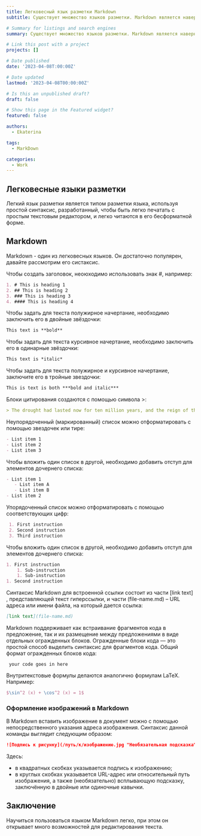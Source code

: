 ```yaml
---
title: Легковесный язык разметки Markdown
subtitle: Существует множество языков разметки. Markdown является наверное самым простым из них. Узнаем о нём больше.

# Summary for listings and search engines
summary: Существует множество языков разметки. Markdown является наверное самым простым из них. Узнаем о нём больше.

# Link this post with a project
projects: []

# Date published
date: '2023-04-08T:00:00Z'

# Date updated
lastmod: '2023-04-08T00:00:00Z'

# Is this an unpublished draft?
draft: false

# Show this page in the Featured widget?
featured: false

authors:
  - Ekaterina

tags:
  - MarkDown

categories:
  - Work
---
```


## Легковесные языки разметки

Легкий язык разметки является типом разметки языка, используя простой синтаксис, разработанный, чтобы быть легко печатать с простым текстовым редактором, и легко читаются в его бесформатной форме. 

## Markdown

Markdown - один из легковесных языков. Он достаточно популярен, давайте рассмотрим его систаксис.

Чтобы создать заголовок, неоюходимо использовать знак #, например:

```md
1. # This is heading 1
2. ## This is heading 2
3. ### This is heading 3
4. #### This is heading 4
```

Чтобы задать для текста полужирное начертание, необходимо заключить его в двойные звёздочки:

```md
This text is **bold** 
```

Чтобы задать для текста курсивное начертание, необходимо заключить его в одинарные звёздочки:

```md
This text is *italic* 
```

Чтобы задать для текста полужирное и курсивное начертание, заключите его в тройные
звездочки:

```md
This is text is both ***bold and italic*** 
```

Блоки цитирования создаются с помощью символа >:

```md
> The drought had lasted now for ten million years, and the reign of the terrible lizards had long since ended.
```

Неупорядоченный (маркированный) список можно отформатировать с помощью звездочек или тире:

```md
- List item 1
- List item 2
- List item 3
```

Чтобы вложить один список в другой, необходимо добавить отступ для элементов дочернего списка:

```md
- List item 1
   - List item A
   - List item B
- List item 2
```

Упорядоченный список можно отформатировать с помощью соответствующих цифр:

```md
 1. First instruction
 2. Second instruction
 3. Third instruction
```

Чтобы вложить один список в другой, необходимо добавить отступ для элементов дочернего списка:

```md
1. First instruction
    1. Sub-instruction
    1. Sub-instruction
1. Second instruction
```

 Синтаксис Markdown для встроенной ссылки состоит из части [link text] , представляющей текст гиперссылки, и части (file-name.md) – URL адреса или имени файла, на который дается ссылка:

```md
[link text](file-name.md)
```

Markdown поддерживает как встраивание фрагментов кода в предложение, так и их размещение между предложениями в виде отдельных огражденных блоков. Огражденные блоки кода — это простой способ выделить синтаксис для фрагментов кода. Общий формат огражденных блоков кода:

```language
 your code goes in here
```

Внутритекстовые формулы делаются аналогично формулам LaTeX. Например:

```latex
$\sin^2 (x) + \cos^2 (x) = 1$
```

### Оформление изображений в Markdown

В Markdown вставить изображение в документ можно с помощью непосредственного указания адреса изображения. Синтаксис данной команды выглядит следующим образом:

```md
![Подпись к рисунку](/путь/к/изображению.jpg "Необязательная подсказка")
```
Здесь:
* в квадратных скобках указывается подпись к изображению;
* в круглых скобках указывается URL-адрес или относительный путь изображения, а также (необязательно) всплывающую подсказку, заключённую в двойные или одиночные кавычки.

## Заключение

Научиться пользоваться языком Markdown легко, при этом он открывает много возможностей для редактирования текста.
